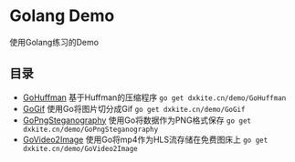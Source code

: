 # Golang Demo

使用Golang练习的Demo

## 目录

- [GoHuffman](GoHuffman) 基于Huffman的压缩程序 `go get dxkite.cn/demo/GoHuffman`
- [GoGif](GoGif) 使用Go将图片切分成Gif `go get dxkite.cn/demo/GoGif`
- [GoPngSteganography](GoPngSteganography) 使用Go将数据作为PNG格式保存 `go get dxkite.cn/demo/GoPngSteganography`
- [GoVideo2Image](GoVideo2Image) 使用Go将mp4作为HLS流存储在免费图床上 `go get dxkite.cn/demo/GoVideo2Image`